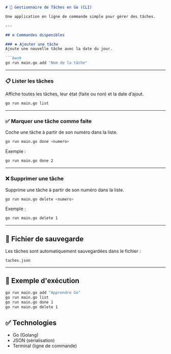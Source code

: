 
```markdown
# 📝 Gestionnaire de Tâches en Go (CLI)

Une application en ligne de commande simple pour gérer des tâches.

---

## ⚙️ Commandes disponibles

### ➕ Ajouter une tâche
Ajoute une nouvelle tâche avec la date du jour.

```bash
go run main.go add "Nom de la tâche"
```

---

### 📋 Lister les tâches
Affiche toutes les tâches, leur état (faite ou non) et la date d’ajout.

```bash
go run main.go list
```

---

### ✅ Marquer une tâche comme faite
Coche une tâche à partir de son numéro dans la liste.

```bash
go run main.go done <numero>
```

Exemple :
```bash
go run main.go done 2
```

---

### ❌ Supprimer une tâche
Supprime une tâche à partir de son numéro dans la liste.

```bash
go run main.go delete <numero>
```

Exemple :
```bash
go run main.go delete 1
```

---

## 💾 Fichier de sauvegarde

Les tâches sont automatiquement sauvegardées dans le fichier :
```
taches.json
```

---

## 🧪 Exemple d'exécution
```bash
go run main.go add "Apprendre Go"
go run main.go list
go run main.go done 1
go run main.go delete 1
```



## ✅ Technologies
- Go (Golang)
- JSON (sérialisation)
- Terminal (ligne de commande)


